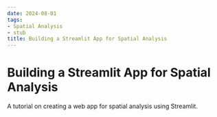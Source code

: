 ```yaml
---
date: 2024-08-01
tags:
- Spatial Analysis
- stub
title: Building a Streamlit App for Spatial Analysis
---
```


# Building a Streamlit App for Spatial Analysis

A tutorial on creating a web app for spatial analysis using Streamlit.
